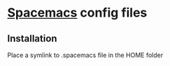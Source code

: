 # [Spacemacs](http://spacemacs.org/) config files

## Installation

Place a symlink to .spacemacs file in the HOME folder
